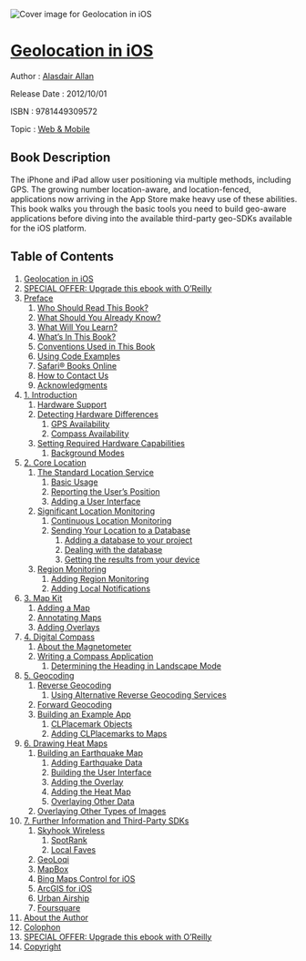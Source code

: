 ![Cover image for Geolocation in iOS](https://imgdetail.ebookreading.net/cover/cover/web_mobile/EB9781449309572.jpg)

[Geolocation in iOS](https://ebookreading.net/view/book/Geolocation+in+iOS-EB9781449309572_1.html "Geolocation in iOS")
====================================================================================================================

Author : [Alasdair Allan](https://ebookreading.net/search/author/Alasdair+Allan)

Release Date : 2012/10/01

ISBN : 9781449309572

Topic : [Web & Mobile](https://ebookreading.net/search/category/web-mobile)

Book Description
-----------------

The iPhone and iPad allow user positioning via multiple methods, including GPS. The growing number location-aware, and location-fenced, applications now arriving in the App Store make heavy use of these abilities. This book walks you through the basic tools you need to build geo-aware applications before diving into the available third-party geo-SDKs available for the iOS platform.
              
Table of Contents
-----------------

1. [Geolocation in iOS](https://ebookreading.net/view/book/Geolocation+in+iOS-EB9781449309572_2.html)
1. [SPECIAL OFFER: Upgrade this ebook with O’Reilly](https://ebookreading.net/view/book/Geolocation+in+iOS-EB9781449309572_3.html)
1. [Preface](https://ebookreading.net/view/book/Geolocation+in+iOS-EB9781449309572_4.html)
    1. [Who Should Read This Book?](https://ebookreading.net/view/book/Geolocation+in+iOS-EB9781449309572_4.html#who_should_read_thi)
    1. [What Should You Already Know?](https://ebookreading.net/view/book/Geolocation+in+iOS-EB9781449309572_4.html#what_you_should_alr)
    1. [What Will You Learn?](https://ebookreading.net/view/book/Geolocation+in+iOS-EB9781449309572_4.html#what_will_you_learn)
    1. [What’s In This Book?](https://ebookreading.net/view/book/Geolocation+in+iOS-EB9781449309572_4.html#whatas_in_this_book)
    1. [Conventions Used in This Book](https://ebookreading.net/view/book/Geolocation+in+iOS-EB9781449309572_4.html#conventions_used_in)
    1. [Using Code Examples](https://ebookreading.net/view/book/Geolocation+in+iOS-EB9781449309572_4.html#using_code_examples)
    1. [Safari® Books Online](https://ebookreading.net/view/book/Geolocation+in+iOS-EB9781449309572_4.html#I_sect1_d1e279)
    1. [How to Contact Us](https://ebookreading.net/view/book/Geolocation+in+iOS-EB9781449309572_4.html#how_to_contact_us)
    1. [Acknowledgments](https://ebookreading.net/view/book/Geolocation+in+iOS-EB9781449309572_4.html#acknowledgments)
1. [1. Introduction](https://ebookreading.net/view/book/Geolocation+in+iOS-EB9781449309572_5.html)
    1. [Hardware Support](https://ebookreading.net/view/book/Geolocation+in+iOS-EB9781449309572_5.html#hardware_support)
    1. [Detecting Hardware Differences](https://ebookreading.net/view/book/Geolocation+in+iOS-EB9781449309572_5.html#detecting_hardware_)
        1. [GPS Availability](https://ebookreading.net/view/book/Geolocation+in+iOS-EB9781449309572_5.html#gps_availability)
        1. [Compass Availability](https://ebookreading.net/view/book/Geolocation+in+iOS-EB9781449309572_5.html#compass_availabilit)
    1. [Setting Required Hardware Capabilities](https://ebookreading.net/view/book/Geolocation+in+iOS-EB9781449309572_5.html#setting_required_ha)
        1. [Background Modes](https://ebookreading.net/view/book/Geolocation+in+iOS-EB9781449309572_5.html#background_modes)
1. [2. Core Location](https://ebookreading.net/view/book/Geolocation+in+iOS-EB9781449309572_6.html)
    1. [The Standard Location Service](https://ebookreading.net/view/book/Geolocation+in+iOS-EB9781449309572_6.html#the_standard_locati)
        1. [Basic Usage](https://ebookreading.net/view/book/Geolocation+in+iOS-EB9781449309572_6.html#basic_usage)
        1. [Reporting the User’s Position](https://ebookreading.net/view/book/Geolocation+in+iOS-EB9781449309572_6.html#reporting_the_usera)
        1. [Adding a User Interface](https://ebookreading.net/view/book/Geolocation+in+iOS-EB9781449309572_6.html#adding_a_user_inter)
    1. [Significant Location Monitoring](https://ebookreading.net/view/book/Geolocation+in+iOS-EB9781449309572_6.html#significant_locatio)
        1. [Continuous Location Monitoring](https://ebookreading.net/view/book/Geolocation+in+iOS-EB9781449309572_6.html#continuous_location)
        1. [Sending Your Location to a Database](https://ebookreading.net/view/book/Geolocation+in+iOS-EB9781449309572_6.html#sending_your_locati)
            1. [Adding a database to your project](https://ebookreading.net/view/book/Geolocation+in+iOS-EB9781449309572_6.html#adding_a_database_t)
            1. [Dealing with the database](https://ebookreading.net/view/book/Geolocation+in+iOS-EB9781449309572_6.html#dealing_with_the_da)
            1. [Getting the results from your device](https://ebookreading.net/view/book/Geolocation+in+iOS-EB9781449309572_6.html#getting_the_results)
    1. [Region Monitoring](https://ebookreading.net/view/book/Geolocation+in+iOS-EB9781449309572_6.html#region_monitoring)
        1. [Adding Region Monitoring](https://ebookreading.net/view/book/Geolocation+in+iOS-EB9781449309572_6.html#adding_region_monit)
        1. [Adding Local Notifications](https://ebookreading.net/view/book/Geolocation+in+iOS-EB9781449309572_6.html#adding_local_notifi)
1. [3. Map Kit](https://ebookreading.net/view/book/Geolocation+in+iOS-EB9781449309572_7.html)
    1. [Adding a Map](https://ebookreading.net/view/book/Geolocation+in+iOS-EB9781449309572_7.html#adding_a_map)
    1. [Annotating Maps](https://ebookreading.net/view/book/Geolocation+in+iOS-EB9781449309572_7.html#annotating_maps)
    1. [Adding Overlays](https://ebookreading.net/view/book/Geolocation+in+iOS-EB9781449309572_7.html#adding_overlays)
1. [4. Digital Compass](https://ebookreading.net/view/book/Geolocation+in+iOS-EB9781449309572_8.html)
    1. [About the Magnetometer](https://ebookreading.net/view/book/Geolocation+in+iOS-EB9781449309572_8.html#about_the_magnetome)
    1. [Writing a Compass Application](https://ebookreading.net/view/book/Geolocation+in+iOS-EB9781449309572_8.html#writing_a_compass_a)
        1. [Determining the Heading in Landscape Mode](https://ebookreading.net/view/book/Geolocation+in+iOS-EB9781449309572_8.html#determining_the_hea)
1. [5. Geocoding](https://ebookreading.net/view/book/Geolocation+in+iOS-EB9781449309572_9.html)
    1. [Reverse Geocoding](https://ebookreading.net/view/book/Geolocation+in+iOS-EB9781449309572_9.html#reverse_geocoding)
        1. [Using Alternative Reverse Geocoding Services](https://ebookreading.net/view/book/Geolocation+in+iOS-EB9781449309572_9.html#using_alternative_r)
    1. [Forward Geocoding](https://ebookreading.net/view/book/Geolocation+in+iOS-EB9781449309572_9.html#forward_geocoding)
    1. [Building an Example App](https://ebookreading.net/view/book/Geolocation+in+iOS-EB9781449309572_9.html#building_an_example)
        1. [CLPlacemark Objects](https://ebookreading.net/view/book/Geolocation+in+iOS-EB9781449309572_9.html#clplacemark_objects)
        1. [Adding CLPlacemarks to Maps](https://ebookreading.net/view/book/Geolocation+in+iOS-EB9781449309572_9.html#adding_clplacemarks)
1. [6. Drawing Heat Maps](https://ebookreading.net/view/book/Geolocation+in+iOS-EB9781449309572_10.html)
    1. [Building an Earthquake Map](https://ebookreading.net/view/book/Geolocation+in+iOS-EB9781449309572_10.html#building_an_earth_q)
        1. [Adding Earthquake Data](https://ebookreading.net/view/book/Geolocation+in+iOS-EB9781449309572_10.html#adding_earthquake_d)
        1. [Building the User Interface](https://ebookreading.net/view/book/Geolocation+in+iOS-EB9781449309572_10.html#building_the_user_i)
        1. [Adding the Overlay](https://ebookreading.net/view/book/Geolocation+in+iOS-EB9781449309572_10.html#adding_the_overlay)
        1. [Adding the Heat Map](https://ebookreading.net/view/book/Geolocation+in+iOS-EB9781449309572_10.html#adding_the_heat_map)
        1. [Overlaying Other Data](https://ebookreading.net/view/book/Geolocation+in+iOS-EB9781449309572_10.html#overlaying_other_da)
    1. [Overlaying Other Types of Images](https://ebookreading.net/view/book/Geolocation+in+iOS-EB9781449309572_10.html#overlaying_other_ty)
1. [7. Further Information and Third-Party SDKs](https://ebookreading.net/view/book/Geolocation+in+iOS-EB9781449309572_11.html)
    1. [Skyhook Wireless](https://ebookreading.net/view/book/Geolocation+in+iOS-EB9781449309572_11.html#skyhook_wireless)
        1. [SpotRank](https://ebookreading.net/view/book/Geolocation+in+iOS-EB9781449309572_11.html#spot_rank)
        1. [Local Faves](https://ebookreading.net/view/book/Geolocation+in+iOS-EB9781449309572_11.html#local_faves)
    1. [GeoLoqi](https://ebookreading.net/view/book/Geolocation+in+iOS-EB9781449309572_11.html#geoloqi)
    1. [MapBox](https://ebookreading.net/view/book/Geolocation+in+iOS-EB9781449309572_11.html#mapbox)
    1. [Bing Maps Control for iOS](https://ebookreading.net/view/book/Geolocation+in+iOS-EB9781449309572_11.html#bing_maps_control_f)
    1. [ArcGIS for iOS](https://ebookreading.net/view/book/Geolocation+in+iOS-EB9781449309572_11.html#arcgis_for_ios)
    1. [Urban Airship](https://ebookreading.net/view/book/Geolocation+in+iOS-EB9781449309572_11.html#urban_airship)
    1. [Foursquare](https://ebookreading.net/view/book/Geolocation+in+iOS-EB9781449309572_11.html#foursquare)
1. [About the Author](https://ebookreading.net/view/book/Geolocation+in+iOS-EB9781449309572_12.html)
1. [Colophon](https://ebookreading.net/view/book/Geolocation+in+iOS-EB9781449309572_13.html)
1. [SPECIAL OFFER: Upgrade this ebook with O’Reilly](https://ebookreading.net/view/book/Geolocation+in+iOS-EB9781449309572_14.html)
1. [Copyright](https://ebookreading.net/view/book/Geolocation+in+iOS-EB9781449309572_15.html)
